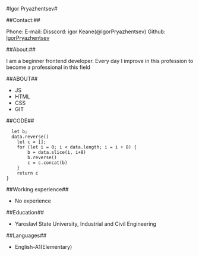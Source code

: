 #Igor Pryazhentsev#

##Contact:##

Phone: 
E-mail: 
Disscord: igor Keane(@IgorPryazhentsev)
Github: [IgorPryazhentsev](https://github.com/IgorPryazhentsev)

##About:##

I am a beginner frontend developer. Every day I improve in this profession to become a professional in this field

##ABOUT##

* JS
* HTML
* CSS
* GIT

##CODE##

```function dataReverse(data) {
  let b;
  data.reverse()
    let c = [];
    for (let i = 0; i < data.length; i = i + 8) {
        b = data.slice(i, i+8)
        b.reverse()
        c = c.concat(b)
    }
    return c
}
```

##Working experience##

* No experience

##Education##

* Yaroslavl State University, Industrial and Civil Engineering

##Languages##

* English-A1(Elementary)


